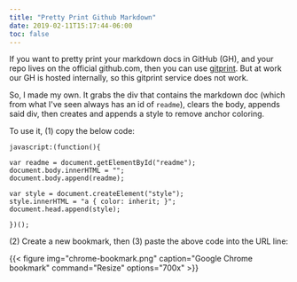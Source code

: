 ```yaml
---
title: "Pretty Print Github Markdown"
date: 2019-02-11T15:17:44-06:00
toc: false
---
```


If you want to pretty print your markdown docs in GitHub (GH), and your repo lives on the official github.com, then you can use [gitprint](https://gitprint.com/). But at work our GH is hosted internally, so this gitprint service does not work. 

<!--more-->

So, I made my own. It grabs the div that contains the markdown doc (which from what I've seen always has an id of `readme`), clears the body, appends said div, then creates and appends a style to remove anchor coloring. 

To use it, (1) copy the below code:

```
javascript:(function(){

var readme = document.getElementById("readme");
document.body.innerHTML = "";
document.body.append(readme);

var style = document.createElement("style");
style.innerHTML = "a { color: inherit; }";
document.head.append(style);

})();
```

(2) Create a new bookmark, then (3) paste the above code into the URL line:

{{< figure 
img="chrome-bookmark.png" 
caption="Google Chrome bookmark"
command="Resize"
options="700x" >}}
